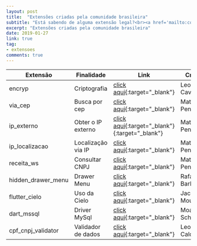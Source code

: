 ```yaml
---
layout: post
title:  "Extensões criadas pela comunidade brasileira"
subtitle: "Está sabendo de alguma extensão legal?<br><a href='mailto:conteudo@dartbrasil.com.br' style='font-weight: normal;'>Manda para a gente!</a>"
excerpt: "Extensões criadas pela comunidade brasileira"
date: 2019-01-27
link: true
tag:
- extensoes
comments: true
---
```



|       Extensão       |      Finalidade      |         Link         |        Criador       |
|----------------------|----------------------|----------------------|----------------------|
| encryp               |  Criptografia        | [click aqui](https://pub.dartlang.org/packages/encrypt){:target="_blank"} | Leonardo Cavalcante | 
| via_cep              |  Busca por cep       | [click aqui](https://pub.dartlang.org/packages/via_cep){:target="_blank"} | Mateus Penha        | 
| ip_externo           |  Obter o IP externo  | [click aqui](https://pub.dartlang.org/packages/ip_externo){:target="_blank"}{:target="_blank"} | Mateus Penha     | 
| ip_localizacao       |  Localização via IP  | [click aqui](https://pub.dartlang.org/packages/ip_localizacao){:target="_blank"} | Mateus Penha | 
| receita_ws           |  Consultar CNPJ      | [click aqui](https://pub.dartlang.org/packages/receita_ws/){:target="_blank"} | Mateus Penha    | 
| hidden_drawer_menu   |  Drawer Menu         | [click aqui](https://pub.dartlang.org/packages/hidden_drawer_menu){:target="_blank"} | Rafael Barbosa  |  
| flutter_cielo        |  Uso da Cielo         | [click aqui](https://pub.dartlang.org/packages/flutter_cielo){:target="_blank"} | Jacob Moura  |  
| dart_mssql           |  Driver MySql      | [click aqui](https://pub.dartlang.org/packages/dart_mssql){:target="_blank"}    | Moacir Schmidt  |  
| cpf_cnpj_validator   |  Validador de dados     | [click aqui](https://pub.dartlang.org/packages/cpf_cnpj_validator){:target="_blank"}    | Leonardo Caldas  |  